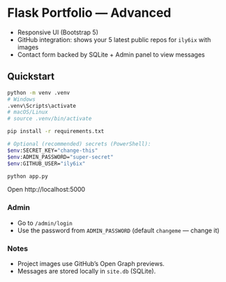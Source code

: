# Flask Portfolio — Advanced

- Responsive UI (Bootstrap 5)
- GitHub integration: shows your 5 latest public repos for `ily6ix` with images
- Contact form backed by SQLite + Admin panel to view messages

## Quickstart

```bash
python -m venv .venv
# Windows
.venv\Scripts\activate
# macOS/Linux
# source .venv/bin/activate

pip install -r requirements.txt

# Optional (recommended) secrets (PowerShell):
$env:SECRET_KEY="change-this"
$env:ADMIN_PASSWORD="super-secret"
$env:GITHUB_USER="ily6ix"

python app.py
```
Open http://localhost:5000

### Admin
- Go to `/admin/login`
- Use the password from `ADMIN_PASSWORD` (default `changeme` — change it)

### Notes
- Project images use GitHub’s Open Graph previews.
- Messages are stored locally in `site.db` (SQLite).
